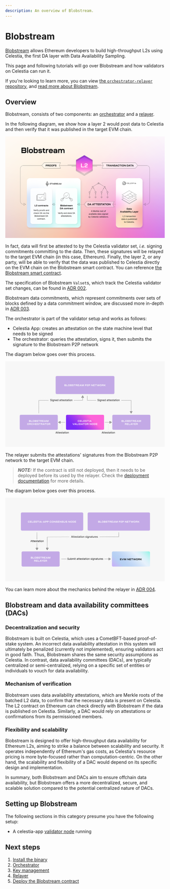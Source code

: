 ```yaml
---
description: An overview of Blobstream.
---
```


# Blobstream

[Blobstream](https://blog.celestia.org/introducing-blobstream/)
allows Ethereum developers to build high-throughput L2s using Celestia,
the first DA layer with Data Availability Sampling.

This page and following tutorials will go over Blobstream and how validators
on Celestia can run it.

If you're looking to learn more, you can view
[the `orchestrator-relayer` repository](https://github.com/celestiaorg/orchestrator-relayer),
and [read more about Blobstream](https://github.com/celestiaorg/blobstream-contracts#how-it-works).

## Overview

Blobstream,
consists of two components: an [orchestrator](./blobstream-orchestrator.md)
and a [relayer](./blobstream-relayer.md).

In the following diagram, we show how a layer 2 would post data to
Celestia and then verify that it was published in the target EVM chain.

![Blobstream-Architecture](/img/blobstream/Blobstream.png)

In fact, data will first be attested to by the Celestia validator set, _i.e._
signing commitments committing to the data. Then, these signatures will be
relayed to the target EVM chain (in this case, Ethereum). Finally,
the layer 2, or any party, will be able to verify that the data was published
to Celestia directly on the EVM chain on the Blobstream smart contract. You can
reference [the Blobstream smart contract](https://github.com/celestiaorg/blobstream-contracts/blob/master/src/Blobstream.sol).

The specification of Blobstream `Valset`s, which track the Celestia validator set
changes, can be found in [ADR 002](https://github.com/celestiaorg/celestia-app/blob/main/docs/architecture/adr-002-qgb-valset.md).

Blobstream data commitments, which represent commitments over sets of blocks
defined by a data commitment window, are discussed more in-depth in
[ADR 003](https://github.com/celestiaorg/celestia-app/blob/main/docs/architecture/adr-003-qgb-data-commitments.md).

The orchestrator is part of the validator setup and works as follows:

- Celestia App: creates an attestation on the state machine level that needs to
  be signed
- The orchestrator: queries the attestation, signs it, then submits the signature
  to the Blobstream P2P network

The diagram below goes over this process.

![Blobstream-Orchestrator](/img/blobstream/blobstream-orchestrator.png)

The relayer submits the attestations' signatures from the Blobstream
P2P network to the target EVM chain.

> **_NOTE:_** If the contract is still not deployed, then it needs to be
> deployed before its used by the relayer. Check the
> [deployment documentation](./blobstream-deploy.md) for more details.

The diagram below goes over this process.

![Blobstream-Relayer](/img/blobstream/blobstream-relayer.png)

You can learn more about the mechanics behind the relayer in
[ADR 004](https://github.com/celestiaorg/celestia-app/blob/main/docs/architecture/adr-004-qgb-relayer-security.md).

## Blobstream and data availability committees (DACs)

### Decentralization and security

Blobstream is built on Celestia, which uses a CometBFT-based proof-of-stake
system. An incorrect data availability attestation in this system will
ultimately be penalized (currently not implemented), ensuring validators
act in good faith. Thus, Blobstream shares the same security assumptions
as Celestia. In contrast, data availability committees (DACs), are typically
centralized or semi-centralized, relying on a specific set of entities or
individuals to vouch for data availability.

### Mechanism of verification

Blobstream uses data availability attestations, which are Merkle roots of
the batched L2 data, to confirm that the necessary data is present on Celestia.
The L2 contract on Ethereum can check directly with Blobstream if the data
is published on Celestia. Similarly, a DAC would rely on
attestations or confirmations from its permissioned members.

### Flexibility and scalability

Blobstream is designed to offer high-throughput data availability for Ethereum L2s,
aiming to strike a balance between scalability and security. It operates
independently of Ethereum's gas costs, as Celestia's resource pricing is more
byte-focused rather than computation-centric. On the other hand, the scalability
and flexibility of a DAC would depend on its specific design and implementation.

In summary, both Blobstream and DACs aim to ensure offchain data availability,
but Blobstream offers a more decentralized, secure, and scalable solution
compared to the potential centralized nature of DACs.

## Setting up Blobstream

The following sections in this category presume you have the following setup:

- A celestia-app
  [validator node](./consensus-node.md#optional-setting-up-a-validator) running

## Next steps

1. [Install the binary](./blobstream-binary.md)
2. [Orchestrator](./blobstream-orchestrator.md)
3. [Key management](./blobstream-keys.md)
4. [Relayer](./blobstream-relayer.md)
5. [Deploy the Blobstream contract](./blobstream-deploy.md)
